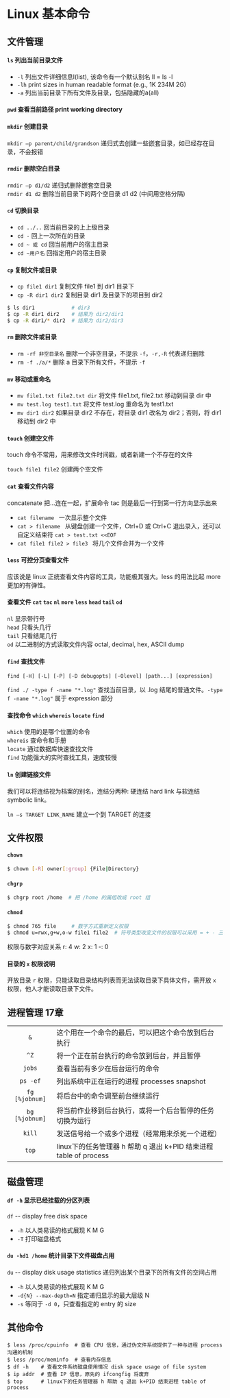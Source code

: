 # Linux 基本命令


## 文件管理

#### `ls` 列出当前目录文件

* `-l` 列出文件详细信息l(list), 该命令有一个默认别名 ll = ls -l
* `-lh` print sizes in human readable format (e.g., 1K 234M 2G)
* `-a` 列出当前目录下所有文件及目录，包括隐藏的a(all)

#### `pwd` 查看当前路径 print working directory

#### `mkdir` 创建目录

`mkdir –p parent/child/grandson` 递归式去创建一些嵌套目录，如已经存在目录，不会报错

#### `rmdir` 删除空白目录

`rmdir –p d1/d2` 递归式删除嵌套空目录  
`rmdir d1 d2` 删除当前目录下的两个空目录 d1 d2 (中间用空格分隔)

#### `cd` 切换目录

* `cd ../..` 回当前目录的上上级目录
* `cd -` 回上一次所在的目录
* `cd ~ 或 cd` 回当前用户的宿主目录
* `cd ~用户名` 回指定用户的宿主目录

#### `cp` 复制文件或目录

* `cp file1 dir1` 复制文件 file1 到 dir1 目录下
* `cp -R dir1 dir2` 复制目录 dir1 及目录下的项目到 dir2

```bash
$ ls dir1            # dir3
$ cp -R dir1 dir2    # 结果为 dir2/dir1
$ cp -R dir1/* dir2  # 结果为 dir2/dir3
```

#### `rm` 删除文件或目录

* `rm -rf 非空目录名` 删除一个非空目录，不提示 `-f`，`-r,-R` 代表递归删除
* `rm -f ./a/*` 删除 a 目录下所有文件，不提示 `-f`

#### `mv` 移动或重命名
* `mv file1.txt file2.txt dir` 将文件 file1.txt, file2.txt 移动到目录 dir 中
* `mv test.log test1.txt` 将文件 test.log 重命名为 test1.txt
* `mv dir1 dir2` 如果目录 dir2 不存在，将目录 dir1 改名为 dir2；否则，将 dir1 移动到 dir2 中

#### `touch` 创建空文件

touch 命令不常用，用来修改文件时间戳，或者新建一个不存在的文件

`touch file1 file2` 创建两个空文件

#### `cat` 查看文件内容

concatenate 把...连在一起，扩展命令 tac 则是最后一行到第一行方向显示出来

* `cat filename ` 一次显示整个文件
* `cat > filename ` 从键盘创建一个文件，Ctrl+D 或 Ctrl+C 退出录入，还可以自定义结束符 `cat > test.txt <<EOF`
* `cat file1 file2 > file3 ` 将几个文件合并为一个文件

#### `less` 可控分页查看文件

应该说是 linux 正统查看文件内容的工具，功能极其强大。less 的用法比起 more 更加的有弹性。

#### 查看文件 `cat` `tac` `nl` `more` `less` `head` `tail` `od`

`nl` 显示带行号  
`head` 只看头几行  
`tail` 只看结尾几行  
`od` 以二进制的方式读取文件内容  octal, decimal, hex, ASCII dump  

#### `find` 查找文件

`find [-H] [-L] [-P] [-D debugopts] [-Olevel] [path...] [expression]`

`find ./ -type f -name "*.log"` 查找当前目录，以 .log 结尾的普通文件。`-type f -name "*.log"` 属于 expression 部分

#### 查找命令 `which` `whereis` `locate` `find`

`which` 使用的是哪个位置的命令  
`whereis` 查命令和手册  
`locate` 通过数据库快速查找文件  
`find` 功能强大的实时查找工具，速度较慢  

#### `ln` 创建链接文件

我们可以将连结视为档案的别名，连结分两种: 硬连结 hard link 与软连结 symbolic link。

`ln –s TARGET LINK_NAME` 建立一个到 TARGET 的连接



## 文件权限

#### `chown`

```bash
$ chown [-R] owner[:group] {File|Directory}
```

#### `chgrp`

```bash
$ chgrp root /home  # 把 /home 的属组改成 root 组
```

#### `chmod`

```bash
$ chmod 765 file     # 数字方式重新定义权限
$ chmod u=rwx,g+w,o-w file1 file2  # 符号类型改变文件的权限可以采用 = + - 三种方法
```

权限与数字对应关系 r: 4 w: 2 x: 1 -: 0

#### 目录的 `x` 权限说明

开放目录 `r` 权限，只能读取目录结构列表而无法读取目录下具体文件，需开放 `x` 权限，他人才能读取目录下文件。



## 进程管理 17章

|||
:-------------:|:-----------------------------------------------------
`&`            | 这个用在一个命令的最后，可以把这个命令放到后台执行
`^Z`           | 将一个正在前台执行的命令放到后台，并且暂停
`jobs`         | 查看当前有多少在后台运行的命令
`ps -ef`       | 列出系统中正在运行的进程 processes snapshot
`fg [%jobnum]` | 将后台中的命令调至前台继续运行
`bg [%jobnum]` | 将当前作业移到后台执行，或将一个后台暂停的任务切换为运行
`kill`         | 发送信号给一个或多个进程（经常用来杀死一个进程）
`top`          | linux下的任务管理器 h 帮助 q 退出 k+PID 结束进程 table of process



## 磁盘管理

#### `df -h` 显示已经挂载的分区列表

`df` -- display free disk space
  * `-h` 以人类易读的格式展现 K M G
  * `-T` 打印磁盘格式

#### `du -hd1 /home` 统计目录下文件磁盘占用

`du` -- display disk usage statistics 递归列出某个目录下的所有文件的空间占用
  * `-h` 以人类易读的格式展现 K M G
  * `-d{N} --max-depth=N` 指定递归显示的最大层级 N
  * `-s` 等同于 `-d 0`，只查看指定的 entry 的 size



## 其他命令

```
$ less /proc/cpuinfo  # 查看 CPU 信息，通过伪文件系统提供了一种与进程 process 沟通的机制
$ less /proc/meminfo  # 查看内存信息
$ df -h    # 查看文件系统磁盘使用情况 disk space usage of file system
$ ip addr  # 查看 IP 信息，原先的 ifcongfig 将废弃
$ top      # linux下的任务管理器 h 帮助 q 退出 k+PID 结束进程 table of process
```


